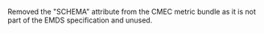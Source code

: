 Removed the "SCHEMA" attribute from the CMEC metric bundle as it is not part of the EMDS specification and unused.
